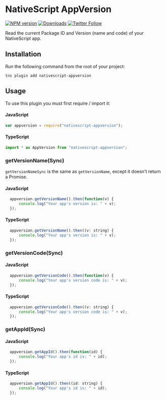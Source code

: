 # NativeScript AppVersion

[![NPM version][npm-image]][npm-url]
[![Downloads][downloads-image]][npm-url]
[![Twitter Follow][twitter-image]][twitter-url]

[npm-image]:http://img.shields.io/npm/v/nativescript-appversion.svg
[npm-url]:https://npmjs.org/package/nativescript-appversion
[downloads-image]:http://img.shields.io/npm/dm/nativescript-appversion.svg
[twitter-image]:https://img.shields.io/twitter/follow/eddyverbruggen.svg?style=social&label=Follow%20me
[twitter-url]:https://twitter.com/eddyverbruggen

Read the current Package ID and Version (name and code) of your NativeScript app.

## Installation
Run the following command from the root of your project:

```
tns plugin add nativescript-appversion
```

## Usage

To use this plugin you must first require / import it:

#### JavaScript
```js
var appversion = require("nativescript-appversion");
```

#### TypeScript
```js
import * as AppVersion from "nativescript-appversion";
```

### getVersionName(Sync)
`getVersionNameSync` is the same as `getVersionName`, except it doesn't return a Promise.

#### JavaScript
```js
  appversion.getVersionName().then(function(v) {
      console.log("Your app's version is: " + v);
  });
```

#### TypeScript
```js
  appversion.getVersionName().then((v: string) {
      console.log("Your app's version is: " + v);
  });
```

### getVersionCode(Sync)

#### JavaScript
```js
  appversion.getVersionCode().then(function(v) {
      console.log("Your app's version code is: " + v);
  });
```

#### TypeScript
```js
  appversion.getVersionCode().then((v: string) {
      console.log("Your app's version code is: " + v);
  });
```

### getAppId(Sync)

#### JavaScript
```js
  appversion.getAppId().then(function(id) {
      console.log("Your app's id is: " + id);
  });
```

#### TypeScript
```js
  appversion.getAppId().then((id: string) {
      console.log("Your app's id is: " + id);
  });
```
